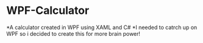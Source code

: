 # WPF-Calculator
*A calculator created in WPF using XAML and C#
*I needed to catrch up on WPF so i decided to create this for more brain power!

